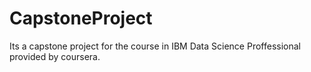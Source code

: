 # CapstoneProject

Its a capstone project for the course in IBM Data Science Proffessional provided by coursera.
